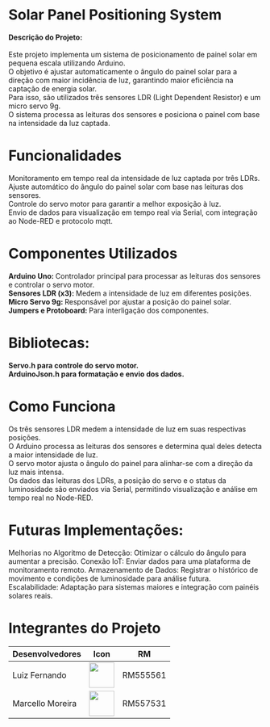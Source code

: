 
<h1>Solar Panel Positioning System</h1>

<b>Descrição do Projeto:</b> <br> <br>
Este projeto implementa um sistema de posicionamento de painel solar em pequena escala utilizando Arduino.<br> O objetivo é ajustar automaticamente o ângulo do painel solar para a direção com maior incidência de luz, garantindo maior eficiência na captação de energia solar. <br>Para isso, são utilizados três sensores LDR (Light Dependent Resistor) e um micro servo 9g. <br>O sistema processa as leituras dos sensores e posiciona o painel com base na intensidade da luz captada.

<h1>Funcionalidades</h1>
Monitoramento em tempo real da intensidade de luz captada por três LDRs.<br>
Ajuste automático do ângulo do painel solar com base nas leituras dos sensores.<br>
Controle do servo motor para garantir a melhor exposição à luz.<br>
Envio de dados para visualização em tempo real via Serial, com integração ao Node-RED e protocolo mqtt.

<h1>Componentes Utilizados</h1> 
<b>Arduino Uno: </b>  Controlador principal para processar as leituras dos sensores e controlar o servo motor.<br>
<b>Sensores LDR (x3): </b>  Medem a intensidade de luz em diferentes posições.<br>
<b>Micro Servo 9g: </b>  Responsável por ajustar a posição do painel solar.<br>
<b>Jumpers e Protoboard: </b> Para interligação dos componentes.

<h1> Bibliotecas: </h1>

<b>Servo.h para controle do servo motor.</b> <br>
<b>ArduinoJson.h para formatação e envio dos dados.</b> 

<h1> Como Funciona </h1>

Os três sensores LDR medem a intensidade de luz em suas respectivas posições. <br>
O Arduino processa as leituras dos sensores e determina qual deles detecta a maior intensidade de luz.<br>
O servo motor ajusta o ângulo do painel para alinhar-se com a direção da luz mais intensa.<br>
Os dados das leituras dos LDRs, a posição do servo e o status da luminosidade são enviados via Serial, permitindo visualização e análise em tempo real no Node-RED.


<h1>Futuras Implementações: </h1>

Melhorias no Algoritmo de Detecção: Otimizar o cálculo do ângulo para aumentar a precisão.
Conexão IoT: Enviar dados para uma plataforma de monitoramento remoto.
Armazenamento de Dados: Registrar o histórico de movimento e condições de luminosidade para análise futura.
Escalabilidade: Adaptação para sistemas maiores e integração com painéis solares reais.

<h1>Integrantes do Projeto </h1>

<table>
  <thead>
    <tr>
      <th>Desenvolvedores</th> 
      <th>Icon</th>
      <th>RM</th>
    </tr>
  </thead>
  <tbody>
    <tr>
      <td>Luiz Fernando</td>
      <td>
        <a href="https://github.com/MarcelloFMoreira">
          <img src="https://avatars.githubusercontent.com/u/84513178?v=4" height="50" style="max-width: 100%;">
        </a>
      </td>
      <td>RM555561</td>
    </tr>
    <tr>
      <td>Marcello Moreira</td>
      <td>
        <a href="https://github.com/MarcelloFMoreira">
          <img src="https://avatars.githubusercontent.com/u/161846509?v=4" height="50" style="max-width: 100%;">
        </a>
      </td>
      <td>RM557531</td>
    </tr>
  </tbody>
</table>

